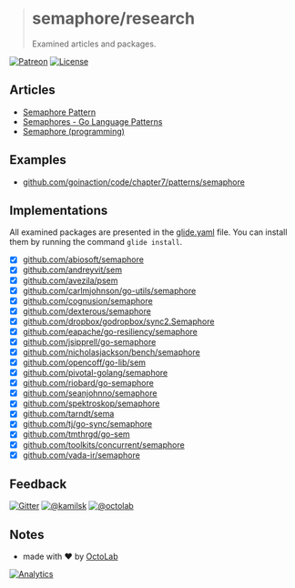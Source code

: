 > # semaphore/research
>
> Examined articles and packages.

[![Patreon](https://img.shields.io/badge/patreon-donate-orange.svg)](https://www.patreon.com/octolab)
[![License](https://img.shields.io/github/license/mashape/apistatus.svg?maxAge=2592000)](LICENSE)

## Articles

- [Semaphore Pattern](http://tmrts.com/go-patterns/synchronization/semaphore.html)
- [Semaphores - Go Language Patterns](https://sites.google.com/site/gopatterns/concurrency/semaphores)
- [Semaphore (programming)](https://en.wikipedia.org/wiki/Semaphore_(programming))

## Examples

- [github.com/goinaction/code/chapter7/patterns/semaphore](https://github.com/goinaction/code/tree/master/chapter7/patterns/semaphore)

## Implementations

All examined packages are presented in the [glide.yaml](glide.yaml) file.
You can install them by running the command `glide install`.

- [x] [github.com/abiosoft/semaphore](https://github.com/abiosoft/semaphore)
- [x] [github.com/andreyvit/sem](https://github.com/andreyvit/sem)
- [x] [github.com/avezila/psem](https://github.com/avezila/psem)
- [x] [github.com/carlmjohnson/go-utils/semaphore](https://github.com/carlmjohnson/go-utils/tree/3990067/semaphore)
- [x] [github.com/cognusion/semaphore](https://github.com/cognusion/semaphore)
- [x] [github.com/dexterous/semaphore](https://github.com/dexterous/semaphore)
- [x] [github.com/dropbox/godropbox/sync2.Semaphore](https://github.com/dropbox/godropbox/blob/236dc4f/sync2/semaphore.go)
- [x] [github.com/eapache/go-resiliency/semaphore](https://github.com/eapache/go-resiliency/blob/b1fe83b/semaphore)
- [x] [github.com/jsipprell/go-semaphore](https://github.com/jsipprell/go-semaphore)
- [x] [github.com/nicholasjackson/bench/semaphore](https://github.com/nicholasjackson/bench/tree/39c3cb8/semaphore)
- [x] [github.com/opencoff/go-lib/sem](https://github.com/opencoff/go-lib/tree/ea60bcb/sem)
- [x] [github.com/pivotal-golang/semaphore](https://github.com/pivotal-golang/semaphore)
- [x] [github.com/riobard/go-semaphore](https://github.com/riobard/go-semaphore)
- [x] [github.com/seanjohnno/semaphore](https://github.com/seanjohnno/semaphore)
- [x] [github.com/spektroskop/semaphore](https://github.com/spektroskop/semaphore)
- [x] [github.com/tarndt/sema](https://github.com/tarndt/sema)
- [x] [github.com/tj/go-sync/semaphore](https://github.com/tj/go-sync/tree/8448302/semaphore)
- [x] [github.com/tmthrgd/go-sem](https://github.com/tmthrgd/go-sem)
- [x] [github.com/toolkits/concurrent/semaphore](https://github.com/toolkits/concurrent/tree/a4371d7/semaphore)
- [x] [github.com/vada-ir/semaphore](https://github.com/vada-ir/semaphore)

## Feedback

[![Gitter](https://badges.gitter.im/Join%20Chat.svg)](https://gitter.im/kamilsk/semaphore)
[![@kamilsk](https://img.shields.io/badge/author-%40kamilsk-blue.svg)](https://twitter.com/ikamilsk)
[![@octolab](https://img.shields.io/badge/sponsor-%40octolab-blue.svg)](https://twitter.com/octolab_inc)

## Notes

- made with ❤️ by [OctoLab](https://www.octolab.org/)

[![Analytics](https://ga-beacon.appspot.com/UA-109817251-2/semaphore/research)](https://github.com/igrigorik/ga-beacon)
